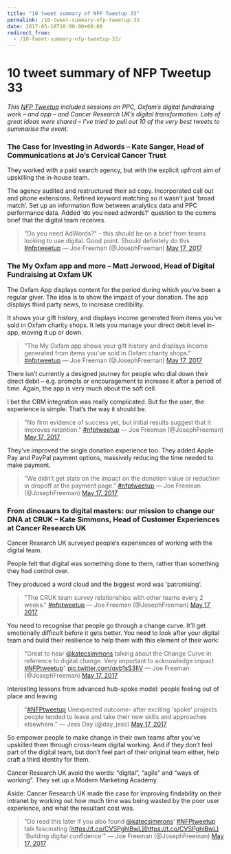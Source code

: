 ```yaml
---
title: "10 tweet summary of NFP Tweetup 33"
permalink: /10-tweet-summary-nfp-tweetup-33
date: 2017-05-18T10:00:00+00:00
redirect_from:
  - /10-tweet-summary-nfp-tweetup-33/
---
```


# 10 tweet summary of NFP Tweetup 33

*This [NFP Tweetup](https://www.eventbrite.co.uk/e/nfptweetup-33-hosted-by-justgiving-tickets-34253592417) included sessions on PPC, Oxfam’s digital fundraising work – and app – and Cancer Research UK’s digital transformation. Lots of great ideas were shared – I’ve tried to pull out 10 of the very best tweets to summarise the event.*

### The Case for Investing in Adwords – Kate Sanger, Head of Communications at Jo’s Cervical Cancer Trust

They worked with a paid search agency, but with the explicit upfront aim of upskilling the in-house team.

The agency audited and restructured their ad copy. Incorporated call out and phone extensions. Refined keyword matching so it wasn’t just ‘broad match’. Set up an information flow between analytics data and PPC performance data. Added ‘do you need adwords?’ question to the comms brief that the digital team receives.

> "Do you need AdWords?" – this should be on a brief from teams looking to use digital. Good point. Should definitely do this [#nfptweetup](https://twitter.com/hashtag/nfptweetup?src=hash&ref_src=twsrc%5Etfw)
> — Joe Freeman (@JosephFreeman) [May 17, 2017](https://twitter.com/JosephFreeman/status/864896253485830148?ref_src=twsrc%5Etfw)

### The My Oxfam app and more – Matt Jerwood, Head of Digital Fundraising at Oxfam UK

The Oxfam App displays content for the period during which you’ve been a regular giver. The idea is to show the impact of your donation.
The app displays third party news, to increase credibility.

It shows your gift history, and displays income generated from items you’ve sold in Oxfam charity shops. It lets you manage your direct debit level in-app, moving it up or down.

> "The My Oxfam app shows your gift history and displays income generated from items you’ve sold in Oxfam charity shops." [#nfptweetup](https://twitter.com/hashtag/nfptweetup?src=hash&ref_src=twsrc%5Etfw)
> — Joe Freeman (@JosephFreeman) [May 17, 2017](https://twitter.com/JosephFreeman/status/864905028213104640?ref_src=twsrc%5Etfw)

There isn’t currently a designed journey for people who dial down their direct debit – e.g. prompts or encouragement to increase it after a period of time. Again, the app is very much about the soft cell.

I bet the CRM integration was really complicated. But for the user, the experience is simple. That’s the way it should be.

> "No firm evidence of success yet, but initial results suggest that it improves retention." [#nfptweetup](https://twitter.com/hashtag/nfptweetup?src=hash&ref_src=twsrc%5Etfw)
> — Joe Freeman (@JosephFreeman) [May 17, 2017](https://twitter.com/JosephFreeman/status/864905406342193153?ref_src=twsrc%5Etfw)

They’ve improved the single donation experience too. They added Apple Pay and PayPal payment options, massively reducing the time needed to make payment.

> "We didn’t get stats on the impact on the donation value or reduction in dropoff at the payment page." [#nfptweetup](https://twitter.com/hashtag/nfptweetup?src=hash&ref_src=twsrc%5Etfw)
> — Joe Freeman (@JosephFreeman) [May 17, 2017](https://twitter.com/JosephFreeman/status/864904278665822209?ref_src=twsrc%5Etfw)

### From dinosaurs to digital masters: our mission to change our DNA at CRUK – Kate Simmons, Head of Customer Experiences at Cancer Research UK

Cancer Research UK surveyed people’s experiences of working with the digital team.

People felt that digital was something done to them, rather than something they had control over.

They produced a word cloud and the biggest word was ‘patronising’.

> "The CRUK team survey relationships with other teams every 2 weeks." [#nfptweetup](https://twitter.com/hashtag/nfptweetup?src=hash&ref_src=twsrc%5Etfw)
> — Joe Freeman (@JosephFreeman) [May 17, 2017](https://twitter.com/JosephFreeman/status/864915934422736897?ref_src=twsrc%5Etfw)

You need to recognise that people go through a change curve. It’ll get emotionally difficult before it gets better. You need to look after your digital team and build their resilience to help them with this element of their work:

> "Great to hear [@katecsimmons](https://twitter.com/katecsimmons) talking about the Change Curve in reference to digital change. Very important to acknowledge impact [#NFPtweetup](https://twitter.com/hashtag/NFPtweetup?src=hash&ref_src=twsrc%5Etfw)" [pic.twitter.com/qvb1sS3IIV](https://t.co/qvb1sS3IIV)
> — Joe Freeman (@JosephFreeman) [May 17, 2017](https://twitter.com/JosephFreeman/status/864917875659853824?ref_src=twsrc%5Etfw)

Interesting lessons from advanced hub-spoke model: people feeling out of place and leaving

> "[#NFPtweetup](https://twitter.com/hashtag/NFPtweetup?src=hash&ref_src=twsrc%5Etfw) Unexpected outcome- after exciting 'spoke' projects people tended to leave and take their new skills and approaches elsewhere."
> — Jess Day (@day_jess) [May 17, 2017](https://twitter.com/day_jess/status/864920499880693761?ref_src=twsrc%5Etfw)

So empower people to make change in their own teams after you’ve upskilled them through cross-team digital working. And if they don’t feel part of the digital team, but don’t feel part of their original team either, help craft a third identity for them.

Cancer Research UK avoid the words: “digital”, “agile” and “ways of working”. They set up a Modern Marketing Academy.

Aside: Cancer Research UK made the case for improving findability on their intranet by working out how much time was being wasted by the poor user experience, and what the resultant cost was.

> "Do read this later if you also found [@katecsimmons](https://twitter.com/katecsimmons)' [#NFPtweetup](https://twitter.com/hashtag/NFPtweetup?src=hash&ref_src=twsrc%5Etfw) talk fascinating [https://t.co/CVSPghlBwL](https://t.co/CVSPghlBwL) 'Building digital confidence'"
> — Joe Freeman (@JosephFreeman) [May 17, 2017](https://twitter.com/JosephFreeman/status/864919881334083584?ref_src=twsrc%5Etfw)